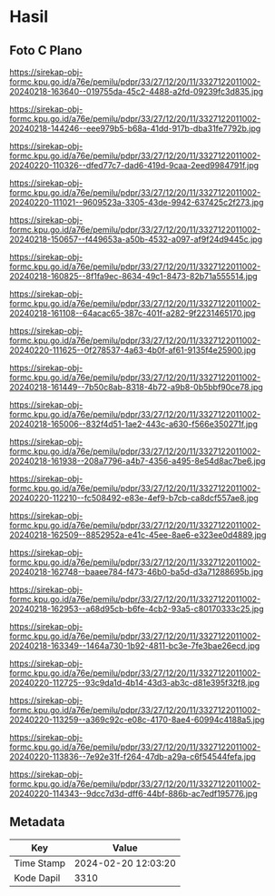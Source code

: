 # Hasil

## Foto C Plano

https://sirekap-obj-formc.kpu.go.id/a76e/pemilu/pdpr/33/27/12/20/11/3327122011002-20240218-163640--019755da-45c2-4488-a2fd-09239fc3d835.jpg

https://sirekap-obj-formc.kpu.go.id/a76e/pemilu/pdpr/33/27/12/20/11/3327122011002-20240218-144246--eee979b5-b68a-41dd-917b-dba31fe7792b.jpg

https://sirekap-obj-formc.kpu.go.id/a76e/pemilu/pdpr/33/27/12/20/11/3327122011002-20240220-110326--dfed77c7-dad6-419d-9caa-2eed9984791f.jpg

https://sirekap-obj-formc.kpu.go.id/a76e/pemilu/pdpr/33/27/12/20/11/3327122011002-20240220-111021--9609523a-3305-43de-9942-637425c2f273.jpg

https://sirekap-obj-formc.kpu.go.id/a76e/pemilu/pdpr/33/27/12/20/11/3327122011002-20240218-150657--f449653a-a50b-4532-a097-af9f24d9445c.jpg

https://sirekap-obj-formc.kpu.go.id/a76e/pemilu/pdpr/33/27/12/20/11/3327122011002-20240218-160825--8f1fa9ec-8634-49c1-8473-82b71a555514.jpg

https://sirekap-obj-formc.kpu.go.id/a76e/pemilu/pdpr/33/27/12/20/11/3327122011002-20240218-161108--64acac65-387c-401f-a282-9f2231465170.jpg

https://sirekap-obj-formc.kpu.go.id/a76e/pemilu/pdpr/33/27/12/20/11/3327122011002-20240220-111625--0f278537-4a63-4b0f-af61-9135f4e25900.jpg

https://sirekap-obj-formc.kpu.go.id/a76e/pemilu/pdpr/33/27/12/20/11/3327122011002-20240218-161449--7b50c8ab-8318-4b72-a9b8-0b5bbf90ce78.jpg

https://sirekap-obj-formc.kpu.go.id/a76e/pemilu/pdpr/33/27/12/20/11/3327122011002-20240218-165006--832f4d51-1ae2-443c-a630-f566e350271f.jpg

https://sirekap-obj-formc.kpu.go.id/a76e/pemilu/pdpr/33/27/12/20/11/3327122011002-20240218-161938--208a7796-a4b7-4356-a495-8e54d8ac7be6.jpg

https://sirekap-obj-formc.kpu.go.id/a76e/pemilu/pdpr/33/27/12/20/11/3327122011002-20240220-112210--fc508492-e83e-4ef9-b7cb-ca8dcf557ae8.jpg

https://sirekap-obj-formc.kpu.go.id/a76e/pemilu/pdpr/33/27/12/20/11/3327122011002-20240218-162509--8852952a-e41c-45ee-8ae6-e323ee0d4889.jpg

https://sirekap-obj-formc.kpu.go.id/a76e/pemilu/pdpr/33/27/12/20/11/3327122011002-20240218-162748--baaee784-f473-46b0-ba5d-d3a71288695b.jpg

https://sirekap-obj-formc.kpu.go.id/a76e/pemilu/pdpr/33/27/12/20/11/3327122011002-20240218-162953--a68d95cb-b6fe-4cb2-93a5-c80170333c25.jpg

https://sirekap-obj-formc.kpu.go.id/a76e/pemilu/pdpr/33/27/12/20/11/3327122011002-20240218-163349--1464a730-1b92-4811-bc3e-7fe3bae26ecd.jpg

https://sirekap-obj-formc.kpu.go.id/a76e/pemilu/pdpr/33/27/12/20/11/3327122011002-20240220-112725--93c9da1d-4b14-43d3-ab3c-d81e395f32f8.jpg

https://sirekap-obj-formc.kpu.go.id/a76e/pemilu/pdpr/33/27/12/20/11/3327122011002-20240220-113259--a369c92c-e08c-4170-8ae4-60994c4188a5.jpg

https://sirekap-obj-formc.kpu.go.id/a76e/pemilu/pdpr/33/27/12/20/11/3327122011002-20240220-113836--7e92e31f-f264-47db-a29a-c6f54544fefa.jpg

https://sirekap-obj-formc.kpu.go.id/a76e/pemilu/pdpr/33/27/12/20/11/3327122011002-20240220-114343--9dcc7d3d-dff6-44bf-886b-ac7edf195776.jpg


## Metadata

| Key        | Value               |
| ---------- | ------------------- |
| Time Stamp | 2024-02-20 12:03:20 |
| Kode Dapil | 3310                |



